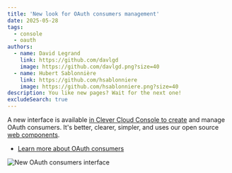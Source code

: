 ```yaml
---
title: 'New look for OAuth consumers management'
date: 2025-05-28
tags:
  - console
  - oauth
authors:
  - name: David Legrand
    link: https://github.com/davlgd
    image: https://github.com/davlgd.png?size=40
  - name: Hubert Sablonnière
    link: https://github.com/hsablonniere
    image: https://github.com/hsablonniere.png?size=40
description: You like new pages? Wait for the next one!
excludeSearch: true
---
```


A new interface is available [in Clever Cloud Console to create](https://console.clever-cloud.com/users/me/oauth-consumers/new) and manage OAuth consumers. It's better, clearer, simpler, and uses our open source [web components](https://clever.cloud/developers/clever-components/).

- [Learn more about OAuth consumers](/api/howto/#oauth1)

![New OAuth consumers interface](/images/new-oauth-consumer.webp)
